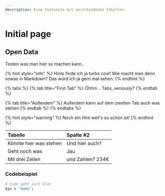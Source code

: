 ```yaml
---
description: Eine Testseite mit verschiedenen Inhalten.
---
```


# Initial page

## Open Data

Testen was man hier so machen kann..

{% hint style="info" %}
Hints finde ich ja turbo cool! Wie macht man denn sowas in Markdown? Das würd ich ja gern mal sehen.
{% endhint %}

{% tabs %}
{% tab title="First Tab" %}
Öhhm .. Tabs, seriously?
{% endtab %}

{% tab title="Außerdem" %}
Außerdem kann auf dem zweiten Tab auch was stehen
{% endtab %}
{% endtabs %}

{% hint style="warning" %}
Noch ein Hint weil's so schön ist!
{% endhint %}

| Tabelle | Spalte \#2 |
| :--- | :--- |
| Könnte hier was stehen | Und hier auch? |
| Geht noch was | Jau |
| Mit drei Zeilen | und Zahlen? 234€ |

### Codebeispiel

```bash
# Code geht auch klar
$yo = "mama";
```

